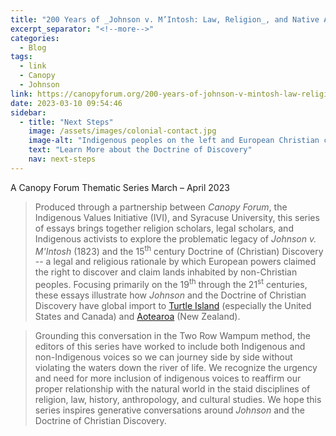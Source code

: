 ```yaml
---
title: "200 Years of _Johnson v. M’Intosh: Law, Religion_, and Native American Lands"
excerpt_separator: "<!--more-->"
categories:
  - Blog
tags:
  - link
  - Canopy
  - Johnson
link: https://canopyforum.org/200-years-of-johnson-v-mintosh-law-religion-and-native-american-lands/
date: 2023-03-10 09:54:46
sidebar:
  - title: "Next Steps"
    image: /assets/images/colonial-contact.jpg
    image-alt: "Indigenous peoples on the left and European Christian colonizers on the right planting a cross. In the middle is Mother Earth."
    text: "Learn More about the Doctrine of Discovery"
    nav: next-steps 
---
```

A Canopy Forum Thematic Series
March – April 2023
  
> Produced through a partnership between *Canopy Forum*, the Indigenous Values Initiative (IVI), and Syracuse University, this series of essays brings together religion scholars, legal scholars, and Indigenous activists to explore the problematic legacy of *Johnson v. M'Intosh* (1823) and the 15<sup>th</sup> century Doctrine of (Christian) Discovery -- a legal and religious rationale by which European powers claimed the right to discover and claim lands inhabited by non-Christian peoples. Focusing primarily on the 19<sup>th</sup> through the 21<sup>st</sup> centuries, these essays illustrate how *Johnson* and the Doctrine of Christian Discovery have global import to [Turtle Island](https://en.wikipedia.org/wiki/Turtle_Island_(Native_American_folklore)) (especially the United States and Canada) and [Aotearoa](https://en.wikipedia.org/wiki/Aotearoa) (New Zealand). 
<!--more-->
>
> Grounding this conversation in the Two Row Wampum method, the editors of this series have worked to include both Indigenous and non-Indigenous voices so we can journey side by side without violating the waters down the river of life. We recognize the urgency and need for more inclusion of indigenous voices to reaffirm our proper relationship with the natural world in the staid disciplines of religion, law, history, anthropology, and cultural studies. We hope this series inspires generative conversations around *Johnson* and the Doctrine of Christian Discovery.

